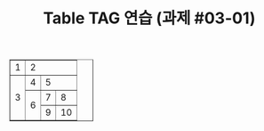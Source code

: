 <html>
  <head>
        <title>Table TAG 연습</title>
  </head>
  <body>
    <header>
      <center>
        <h1> Table TAG 연습 (과제 #03-01) </h2>
      </center>
    </header>
    <section>
      <article>
        <table border="1" style="width:30%" align="center">
          <tr>
            <td colspan="4" rowspan="4">1</td>
            <td colspan="4" rowspan="4">2</td>
          </tr>
          <tr/> <tr/> <tr/>
          <tr>
            <td colspan="4" rowspan="4">3</td>
            <td colspan="2" rowspan="2">4</td>
            <td colspan="2" rowspan="2">5</td>
          </tr>
          <tr/>
          <tr>
          <td colspan="2" rowspan="2">6</td>
            <td>7</td>
            <td>8</td>
          </tr>
          <tr>
            <td>9</td>
            <td>10</td>
          </tr>
        </table>
      </article>
    </section>
  </body>
</html>
